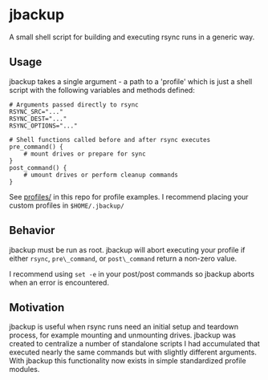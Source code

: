 # jbackup

A small shell script for building and executing rsync runs in a generic way.

## Usage

jbackup takes a single argument - a path to a 'profile' which is just a shell
script with the following variables and methods defined:

```
# Arguments passed directly to rsync
RSYNC_SRC="..."
RSYNC_DEST="..."
RSYNC_OPTIONS="..."

# Shell functions called before and after rsync executes
pre_command() {
	# mount drives or prepare for sync
}
post_command() {
	# umount drives or perform cleanup commands
}
```

See [profiles/](profiles/) in this repo for profile examples. I recommend
placing your custom profiles in `$HOME/.jbackup/`

## Behavior

jbackup must be run as root. jbackup will abort executing your profile if
either `rsync`, `pre\_command`, or `post\_command` return a non-zero value. 

I recommend using `set -e` in your post/post commands so jbackup aborts when an
error is encountered.

## Motivation

jbackup is useful when rsync runs need an initial setup and teardown process,
for example mounting and unmounting drives. jbackup was created to centralize a
number of standalone scripts I had accumulated that executed nearly the same
commands but with slightly different arguments. With jbackup this functionality
now exists in simple standardized profile modules.
